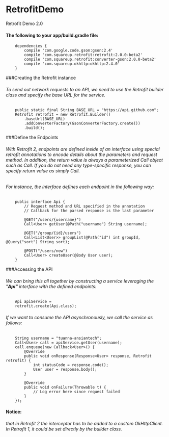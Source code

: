 # RetrofitDemo
Retrofit Demo 2.0

#### The following to your app/build.gradle file:
```
    dependencies {
        compile 'com.google.code.gson:gson:2.4'
        compile 'com.squareup.retrofit:retrofit:2.0.0-beta2'
        compile 'com.squareup.retrofit:converter-gson:2.0.0-beta2'  
        compile 'com.squareup.okhttp:okhttp:2.4.0'
    }
```
###Creating the Retrofit instance
###### To send out network requests to an API, we need to use the Retrofit builder class and specify the base URL for the service.
```
    public static final String BASE_URL = "https://api.github.com";
    Retrofit retrofit = new Retrofit.Builder()
        .baseUrl(BASE_URL)
        .addConverterFactory(GsonConverterFactory.create())
        .build();
```
###Define the Endpoints
###### With Retrofit 2, endpoints are defined inside of an interface using special retrofit annotations to encode details about the parameters and request method. In addition, the return value is always a parameterized Call<T> object such as Call<User>. If you do not need any type-specific response, you can specify return value as simply Call<Response>.
###### For instance, the interface defines each endpoint in the following way:
```
    public interface Api {
        // Request method and URL specified in the annotation
        // Callback for the parsed response is the last parameter
    
        @GET("/users/{username}")
        Call<User> getUser(@Path("username") String username);
    
        @GET("/group/{id}/users")
        Call<List<User>> groupList(@Path("id") int groupId, @Query("sort") String sort);
    
        @POST("/users/new")
        Call<User> createUser(@Body User user);
    }
```
###Accessing the API
###### We can bring this all together by constructing a service leveraging the **"Api"** interface with the defined endpoints:
```
    Api apiService =
    retrofit.create(Api.class);
```
###### If we want to consume the API asynchronously, we call the service as follows:
```
    String username = "tuanna-ansiantech";
    Call<User> call = apiService.getUser(username);
    call.enqueue(new Callback<User>() {
        @Override
        public void onResponse(Response<User> response, Retrofit retrofit) {
            int statusCode = response.code();
            User user = response.body();  
        }
    
        @Override
        public void onFailure(Throwable t) {
            // Log error here since request failed
        }
    });
```
#### Notice: 
###### that in Retrofit 2 the interceptor has to be added to a custom OkHttpClient. In Retrofit 1, it could be set directly by the builder class.
